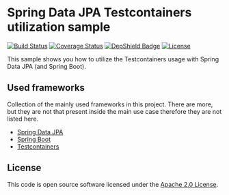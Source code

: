 # Spring Data JPA Testcontainers utilization sample
[![Build Status](https://travis-ci.org/ingogriebsch/sample-spring-data-jpa-testcontainers-utilization.svg?branch=master)](https://travis-ci.org/ingogriebsch/sample-spring-data-jpa-testcontainers-utilization)
[![Coverage Status](https://coveralls.io/repos/github/ingogriebsch/sample-spring-data-jpa-testcontainers-utilization/badge.svg?branch=master)](https://coveralls.io/github/ingogriebsch/sample-spring-data-jpa-testcontainers-utilization?branch=master)
[![DepShield Badge](https://depshield.sonatype.org/badges/ingogriebsch/sample-spring-data-jpa-testcontainers-utilization/depshield.svg)](https://depshield.github.io)
[![License](http://img.shields.io/:license-apache-blue.svg)](http://www.apache.org/licenses/LICENSE-2.0.html)

This sample shows you how to utilize the Testcontainers usage with Spring Data JPA (and Spring Boot).

## Used frameworks
Collection of the mainly used frameworks in this project. There are more, but they are not that present inside the main use case therefore they are not listed here.
* [Spring Data JPA](https://docs.spring.io/spring-data/jpa/docs/1.11.10.RELEASE/reference/html/)
* [Spring Boot](https://docs.spring.io/spring-boot/docs/1.5.10.RELEASE/reference/htmlsingle/)
* [Testcontainers](https://www.testcontainers.org/)

## License
This code is open source software licensed under the [Apache 2.0 License](https://www.apache.org/licenses/LICENSE-2.0.html).
